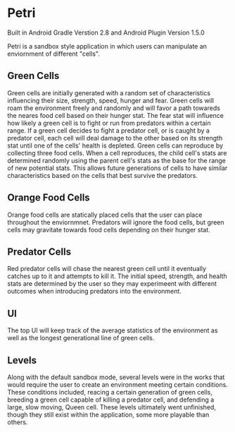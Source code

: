 # Petri

Built in Android Gradle Verstion 2.8 and Android Plugin Version 1.5.0

Petri is a sandbox style application in which users can manipulate an enviornment of different "cells". 

## Green Cells
Green cells are initially generated with a random set of characteristics influencing their size, strength, speed, hunger and fear. Green cells will roam the environment freely and randomly and will favor a path towareds the neares food cell based on their hunger stat.
The fear stat will influence how likely a green cell is to fight or run from predators within a certain range. If a green cell decides to fight a predator cell, or is caught by a predator cell, each cell will deal damage to the other based on its strength
stat until one of the cells' health is depleted. Green cells can reproduce by collecting three food cells. When a cell reproduces, the child cell's stats are determined randomly using the parent cell's stats as the base for the range of new potential stats. This allows
future generations of cells to have similar characteristics based on the cells that best survive the predators.

## Orange Food Cells
Orange food cells are statically placed cells that the user can place throughout the enviornmnet. Predators will ignore the food cells, but green cells may gravitate towards food cells depending on their hunger stat.

## Predator Cells
Red predator cells will chase the nearest green cell until it eventually catches up to it and attempts to kill it. The initial speed, strength, and health stats are determined by the user so they may experimeent with different outcomes when introducing predators into
the environment.

## UI
The top UI will keep track of the average statistics of the environment as well as the longest generational line of green cells.

## Levels
Along with the default sandbox mode, several levels were in the works that would require the user to create an environment meeting certain conditions. These conditions included, reacing a certain generation of green cells, breeding a green cell capable of killing
a predator cell, and defending a large, slow moving, Queen cell. These levels ultimately went unfinished, though they still exist within the application, some more playable than others.
